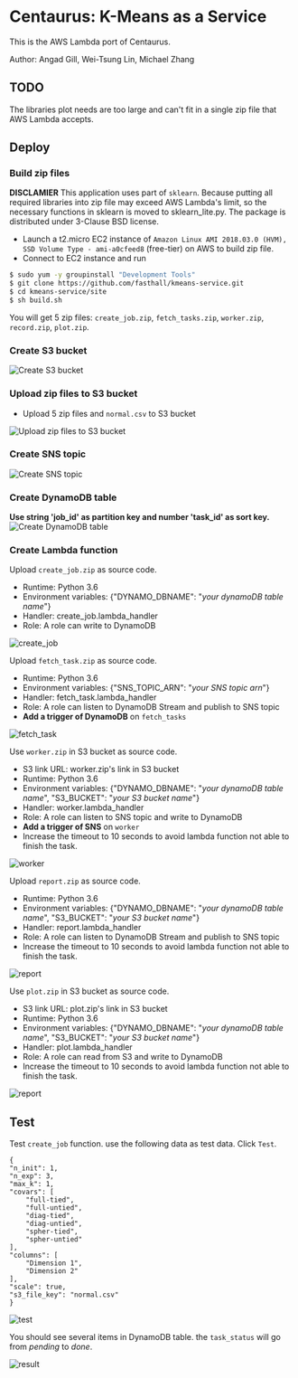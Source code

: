 # Centaurus: K-Means as a Service
This is the AWS Lambda port of Centaurus.

Author: Angad Gill, Wei-Tsung Lin, Michael Zhang

## TODO
The libraries plot needs are too large and can't fit in a single zip file that AWS Lambda accepts.

## Deploy

### Build zip files

**DISCLAMIER** This application uses part of `sklearn`. Because putting all required libraries into zip file may exceed AWS Lambda's limit, so the necessary functions in sklearn is moved to sklearn_lite.py. The package is distributed under 3-Clause BSD license.

- Launch a t2.micro EC2 instance of `Amazon Linux AMI 2018.03.0 (HVM), SSD Volume Type - ami-a0cfeed8` (free-tier) on AWS to build zip file.
- Connect to EC2 instance and run 

```bash
$ sudo yum -y groupinstall "Development Tools"
$ git clone https://github.com/fasthall/kmeans-service.git
$ cd kmeans-service/site
$ sh build.sh
```
You will get 5 zip files: `create_job.zip`, `fetch_tasks.zip`, `worker.zip`, `record.zip`, `plot.zip`.

### Create S3 bucket
![Create S3 bucket](doc/1.png)

### Upload zip files to S3 bucket
- Upload 5 zip files and `normal.csv` to S3 bucket

![Upload zip files to S3 bucket](doc/2.png)

### Create SNS topic
![Create SNS topic](doc/3.png)

### Create DynamoDB table
**Use string 'job_id' as partition key and number 'task_id' as sort key.**
![Create DynamoDB table](doc/4.png)

### Create Lambda function
Upload `create_job.zip` as source code.

* Runtime: Python 3.6
* Environment variables: {"DYNAMO_DBNAME": "*your dynamoDB table name*"}
* Handler: create_job.lambda_handler
* Role: A role can write to DynamoDB

![create_job](doc/5.png)

Upload `fetch_task.zip` as source code.

* Runtime: Python 3.6
* Environment variables: {"SNS_TOPIC_ARN": "*your SNS topic arn*"}
* Handler: fetch_task.lambda_handler
* Role: A role can listen to DynamoDB Stream and publish to SNS topic
* **Add a trigger of DynamoDB** on `fetch_tasks`

![fetch_task](doc/6.png)

Use `worker.zip` in S3 bucket as source code.

* S3 link URL: worker.zip's link in S3 bucket
* Runtime: Python 3.6
* Environment variables: {"DYNAMO_DBNAME": "*your dynamoDB table name*", "S3_BUCKET": "*your S3 bucket name*"}
* Handler: worker.lambda_handler
* Role: A role can listen to SNS topic and write to DynamoDB
* **Add a trigger of SNS** on `worker`
* Increase the timeout to 10 seconds to avoid lambda function not able to finish the task.

![worker](doc/7.png)

Upload `report.zip` as source code.

* Runtime: Python 3.6
* Environment variables: {"DYNAMO_DBNAME": "*your dynamoDB table name*", "S3_BUCKET": "*your S3 bucket name*"}
* Handler: report.lambda_handler
* Role: A role can listen to DynamoDB Stream and publish to SNS topic
* Increase the timeout to 10 seconds to avoid lambda function not able to finish the task.

![report](doc/10.png)

Use `plot.zip` in S3 bucket as source code.

* S3 link URL: plot.zip's link in S3 bucket
* Runtime: Python 3.6
* Environment variables: {"DYNAMO_DBNAME": "*your dynamoDB table name*", "S3_BUCKET": "*your S3 bucket name*"}
* Handler: plot.lambda_handler
* Role: A role can read from S3 and write to DynamoDB
* Increase the timeout to 10 seconds to avoid lambda function not able to finish the task.

![report](doc/11.png)

## Test

Test `create_job` function. use the following data as test data. Click `Test`.

    {
    "n_init": 1,
    "n_exp": 3,
    "max_k": 1,
    "covars": [
        "full-tied",
        "full-untied",
        "diag-tied",
        "diag-untied",
        "spher-tied",
        "spher-untied"
    ],
    "columns": [
        "Dimension 1",
        "Dimension 2"
    ],
    "scale": true,
    "s3_file_key": "normal.csv"
    }

![test](doc/8.png)

You should see several items in DynamoDB table. the `task_status` will go from *pending* to *done*.

![result](doc/9.png)